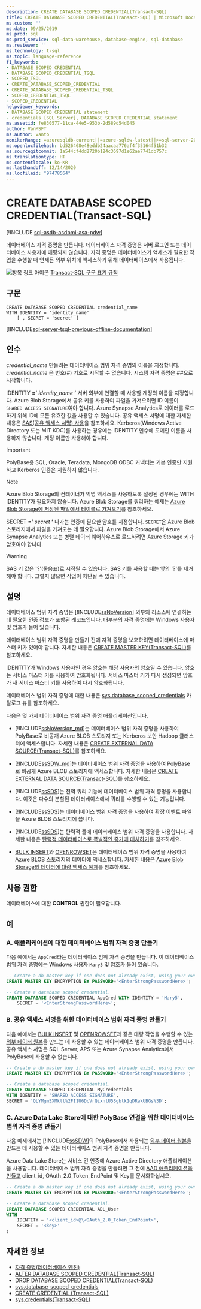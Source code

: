 ```yaml
---
description: CREATE DATABASE SCOPED CREDENTIAL(Transact-SQL)
title: CREATE DATABASE SCOPED CREDENTIAL(Transact-SQL) | Microsoft Docs
ms.custom: ''
ms.date: 09/25/2019
ms.prod: sql
ms.prod_service: sql-data-warehouse, database-engine, sql-database
ms.reviewer: ''
ms.technology: t-sql
ms.topic: language-reference
f1_keywords:
- DATABASE SCOPED CREDENTIAL
- DATABASE_SCOPED_CREDENTIAL_TSQL
- SCOPED_TSQL
- CREATE_DATABASE_SCOPED_CREDENTIAL
- CREATE_DATABASE_SCOPED_CREDENTIAL_TSQL
- SCOPED_CREDENTIAL_TSQL
- SCOPED_CREDENTIAL
helpviewer_keywords:
- DATABASE SCOPED CREDENTIAL statement
- credentials [SQL Server], DATABASE SCOPED CREDENTIAL statement
ms.assetid: fe830577-11ca-44e5-953b-2d589d54d045
author: VanMSFT
ms.author: vanto
monikerRange: =azuresqldb-current||=azure-sqldw-latest||>=sql-server-2016||>=aps-pdw-2016||>=sql-server-linux-2017||=azuresqldb-mi-current
ms.openlocfilehash: bd526468e48eddb24aacaa776af4f35164f51b32
ms.sourcegitcommit: 1a544cf4dd2720b124c3697d1e62ae7741db757c
ms.translationtype: HT
ms.contentlocale: ko-KR
ms.lasthandoff: 12/14/2020
ms.locfileid: "97478564"
---
```

# <a name="create-database-scoped-credential-transact-sql"></a>CREATE DATABASE SCOPED CREDENTIAL(Transact-SQL)

[!INCLUDE [sql-asdb-asdbmi-asa-pdw](../../includes/applies-to-version/sql-asdb-asdbmi-asa-pdw.md)]

데이터베이스 자격 증명을 만듭니다. 데이터베이스 자격 증명은 서버 로그인 또는 데이터베이스 사용자에 매핑되지 않습니다. 자격 증명은 데이터베이스가 액세스가 필요한 작업을 수행할 때 언제든 외부 위치에 액세스하기 위해 데이터베이스에서 사용됩니다.

![항목 링크 아이콘](../../database-engine/configure-windows/media/topic-link.gif "항목 링크 아이콘") [Transact-SQL 구문 표기 규칙](../../t-sql/language-elements/transact-sql-syntax-conventions-transact-sql.md)

## <a name="syntax"></a>구문

```syntaxsql
CREATE DATABASE SCOPED CREDENTIAL credential_name
WITH IDENTITY = 'identity_name'
    [ , SECRET = 'secret' ]

```

[!INCLUDE[sql-server-tsql-previous-offline-documentation](../../includes/sql-server-tsql-previous-offline-documentation.md)]

## <a name="arguments"></a>인수

*credential_name* 만들려는 데이터베이스 범위 자격 증명의 이름을 지정합니다. *credential_name* 은 번호(#) 기호로 시작할 수 없습니다. 시스템 자격 증명은 ##으로 시작합니다.

IDENTITY **=’** _identity\_name_ **’** 서버 외부에 연결할 때 사용할 계정의 이름을 지정합니다. Azure Blob Storage에서 공유 키를 사용하여 파일을 가져오려면 ID 이름이 `SHARED ACCESS SIGNATURE`여야 합니다. Azure Synapse Analytics로 데이터를 로드하기 위해 ID에 모든 유효한 값을 사용할 수 있습니다. 공유 액세스 서명에 대한 자세한 내용은 [SAS(공유 액세스 서명) 사용](/azure/storage/storage-dotnet-shared-access-signature-part-1)을 참조하세요. Kerberos(Windows Active Directory 또는 MIT KDC)를 사용하는 경우에는 IDENTITY 인수에 도메인 이름을 사용하지 않습니다. 계정 이름만 사용해야 합니다.

> [!IMPORTANT]
> PolyBase용 SQL, Oracle, Teradata, MongoDB ODBC 커넥터는 기본 인증만 지원하고 Kerberos 인증은 지원하지 않습니다.

> [!NOTE]
> Azure Blob Storage의 컨테이너가 익명 액세스를 사용하도록 설정된 경우에는 WITH IDENTITY가 필요하지 않습니다. Azure Blob Storage를 쿼리하는 예제는 [Azure Blob Storage에 저장된 파일에서 테이블로 가져오기](../functions/openrowset-transact-sql.md#j-importing-into-a-table-from-a-file-stored-on-azure-blob-storage)를 참조하세요.

SECRET **=’** _secret_ **’** 나가는 인증에 필요한 암호를 지정합니다. `SECRET`은 Azure Blob 스토리지에서 파일을 가져오는 데 필요합니다. Azure Blob Storage에서 Azure Synapse Analytics 또는 병렬 데이터 웨어하우스로 로드하려면 Azure Storage 키가 암호여야 합니다.
> [!WARNING]
> SAS 키 값은 '?'(물음표)로 시작될 수 있습니다. SAS 키를 사용할 때는 앞의 '?'를 제거해야 합니다. 그렇지 않으면 작업이 차단될 수 있습니다.

## <a name="remarks"></a>설명

데이터베이스 범위 자격 증명은 [!INCLUDE[ssNoVersion](../../includes/ssnoversion-md.md)] 외부의 리소스에 연결하는 데 필요한 인증 정보가 포함된 레코드입니다. 대부분의 자격 증명에는 Windows 사용자 및 암호가 들어 있습니다.

데이터베이스 범위 자격 증명을 만들기 전에 자격 증명을 보호하려면 데이터베이스에 마스터 키가 있어야 합니다. 자세한 내용은 [CREATE MASTER KEY&#40;Transact-SQL&#41;](../../t-sql/statements/create-master-key-transact-sql.md)를 참조하세요.

IDENTITY가 Windows 사용자인 경우 암호는 해당 사용자의 암호일 수 있습니다. 암호는 서비스 마스터 키를 사용하여 암호화됩니다. 서비스 마스터 키가 다시 생성되면 암호가 새 서비스 마스터 키를 사용하여 다시 암호화됩니다.

데이터베이스 범위 자격 증명에 대한 내용은 [sys.database_scoped_credentials](../../relational-databases/system-catalog-views/sys-database-scoped-credentials-transact-sql.md) 카탈로그 뷰를 참조하세요.

다음은 몇 가지 데이터베이스 범위 자격 증명 애플리케이션입니다.

- [!INCLUDE[ssNoVersion_md](../../includes/ssnoversion-md.md)]는 데이터베이스 범위 자격 증명을 사용하여 PolyBase로 비공개 Azure BLOB 스토리지 또는 Kerberos 보안 Hadoop 클러스터에 액세스합니다. 자세한 내용은 [CREATE EXTERNAL DATA SOURCE(Transact-SQL)](../../t-sql/statements/create-external-data-source-transact-sql.md)를 참조하세요.

- [!INCLUDE[ssSDW_md](../../includes/sssdw-md.md)]는 데이터베이스 범위 자격 증명을 사용하여 PolyBase로 비공개 Azure BLOB 스토리지에 액세스합니다. 자세한 내용은 [CREATE EXTERNAL DATA SOURCE(Transact-SQL)](../../t-sql/statements/create-external-data-source-transact-sql.md)를 참조하세요.

- [!INCLUDE[ssSDS](../../includes/sssds-md.md)]는 전역 쿼리 기능에 데이터베이스 범위 자격 증명을 사용합니다. 이것은 다수의 분할된 데이터베이스에서 쿼리를 수행할 수 있는 기능입니다.

- [!INCLUDE[ssSDS](../../includes/sssds-md.md)]는 데이터베이스 범위 자격 증명을 사용하여 확장 이벤트 파일을 Azure BLOB 스토리지에 씁니다.

- [!INCLUDE[ssSDS](../../includes/sssds-md.md)]는 탄력적 풀에 데이터베이스 범위 자격 증명을 사용합니다. 자세한 내용은 [탄력적 데이터베이스로 폭발적인 증가에 대처하기](/azure/azure-sql/database/elastic-pool-overview)를 참조하세요.

- [BULK INSERT](../../t-sql/statements/bulk-insert-transact-sql.md)와 [OPENROWSET](../../t-sql/functions/openrowset-transact-sql.md)은 데이터베이스 범위 자격 증명을 사용하여 Azure BLOB 스토리지의 데이터에 액세스합니다. 자세한 내용은 [Azure Blob Storage의 데이터에 대량 액세스 예제](../../relational-databases/import-export/examples-of-bulk-access-to-data-in-azure-blob-storage.md)를 참조하세요. 

## <a name="permissions"></a>사용 권한

데이터베이스에 대한 **CONTROL** 권한이 필요합니다.

## <a name="examples"></a>예

### <a name="a-creating-a-database-scoped-credential-for-your-application"></a>A. 애플리케이션에 대한 데이터베이스 범위 자격 증명 만들기

다음 예에서는 `AppCred`라는 데이터베이스 범위 자격 증명을 만듭니다. 이 데이터베이스 범위 자격 증명에는 Windows 사용자 `Mary5` 및 암호가 들어 있습니다.

```sql
-- Create a db master key if one does not already exist, using your own password.
CREATE MASTER KEY ENCRYPTION BY PASSWORD='<EnterStrongPasswordHere>';

-- Create a database scoped credential.
CREATE DATABASE SCOPED CREDENTIAL AppCred WITH IDENTITY = 'Mary5',
    SECRET = '<EnterStrongPasswordHere>';
```

### <a name="b-creating-a-database-scoped-credential-for-a-shared-access-signature"></a>B. 공유 액세스 서명을 위한 데이터베이스 범위 자격 증명 만들기

다음 예에서는 [BULK INSERT](../../t-sql/statements/bulk-insert-transact-sql.md) 및 [OPENROWSET](../../t-sql/functions/openrowset-transact-sql.md)과 같은 대량 작업을 수행할 수 있는 [외부 데이터 원본](../../t-sql/statements/create-external-data-source-transact-sql.md)을 만드는 데 사용할 수 있는 데이터베이스 범위 자격 증명을 만듭니다. 공유 액세스 서명은 SQL Server, APS 또는 Azure Synapse Analytics에서 PolyBase에 사용할 수 없습니다.

```sql
-- Create a db master key if one does not already exist, using your own password.
CREATE MASTER KEY ENCRYPTION BY PASSWORD='<EnterStrongPasswordHere>';

-- Create a database scoped credential.
CREATE DATABASE SCOPED CREDENTIAL MyCredentials
WITH IDENTITY = 'SHARED ACCESS SIGNATURE',
SECRET = 'QLYMgmSXMklt%2FI1U6DcVrQixnlU5Sgbtk1qDRakUBGs%3D';
```

### <a name="c-creating-a-database-scoped-credential-for-polybase-connectivity-to-azure-data-lake-store"></a>C. Azure Data Lake Store에 대한 PolyBase 연결을 위한 데이터베이스 범위 자격 증명 만들기

다음 예제에서는 [!INCLUDE[ssSDW](../../includes/sssdwfull-md.md)]의 PolyBase에서 사용되는 [외부 데이터 원본](../../t-sql/statements/create-external-data-source-transact-sql.md)을 만드는 데 사용할 수 있는 데이터베이스 범위 자격 증명을 만듭니다.

Azure Data Lake Store는 서비스 간 인증에 Azure Active Directory 애플리케이션을 사용합니다.
데이터베이스 범위 자격 증명을 만들려면 그 전에 [AAD 애플리케이션을 만들고](/azure/data-lake-store/data-lake-store-authenticate-using-active-directory) client_id, OAuth_2.0_Token_EndPoint 및 Key를 문서화하십시오.

```sql
-- Create a db master key if one does not already exist, using your own password.
CREATE MASTER KEY ENCRYPTION BY PASSWORD='<EnterStrongPasswordHere>';

-- Create a database scoped credential.
CREATE DATABASE SCOPED CREDENTIAL ADL_User
WITH
    IDENTITY = '<client_id>@\<OAuth_2.0_Token_EndPoint>',
    SECRET = '<key>'
;
```

## <a name="more-information"></a>자세한 정보

- [자격 증명&#40;데이터베이스 엔진&#41;](../../relational-databases/security/authentication-access/credentials-database-engine.md)
- [ALTER DATABASE SCOPED CREDENTIAL&#40;Transact-SQL&#41;](../../t-sql/statements/alter-database-scoped-credential-transact-sql.md)
- [DROP DATABASE SCOPED CREDENTIAL&#40;Transact-SQL&#41;](../../t-sql/statements/drop-database-scoped-credential-transact-sql.md)
- [sys.database_scoped_credentials](../../relational-databases/system-catalog-views/sys-database-scoped-credentials-transact-sql.md)
- [CREATE CREDENTIAL &#40;Transact-SQL&#41;](../../t-sql/statements/create-credential-transact-sql.md)
- [sys.credentials&#40;Transact-SQL&#41;](../../relational-databases/system-catalog-views/sys-credentials-transact-sql.md)
